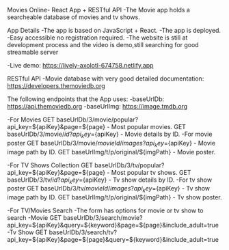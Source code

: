 Movies Online- React App + RESTful API
-The Movie app holds a searcheable database of movies and tv shows.

App Details
-The app is based on JavaScript + React.
-The app is deployed.
-Easy accessible no registration required.
-The website is still at development process and the video is demo,still searching for                good streamable server

-Live demo: https://lively-axolotl-674758.netlify.app


RESTful API
-Movie database with very good detailed documentation: https://developers.themoviedb.org

The following endpoints that the App uses:
-baseUrlDb: https://api.themoviedb.org
-baseUrlImg: https://image.tmdb.org

-For Movies
GET baseUrlDb/3/movie/popular?api_key=${apiKey}&page=${page} - Most popular movies.
GET baseUrlDb/3/movie/${id}?api_key=${apiKey} - Movie details by ID.
     -For movie poster
       GET baseUrlDb/3/movie/${movieId}/images?api_key=${apiKey} - Movie image path by ID.
       GET baseUrlImg/t/p/original/${imgPath} - Movie poster.

-For TV Shows Collection
GET baseUrlDb/3/tv/popular?api_key=${apiKey}&page=${page} - Most popular tv shows.
GET baseUrlDb/3/tv/${id}?api_key=${apiKey} - Tv show details by ID.
     -For tv show poster
       GET baseUrlDb/3/tv/${movieId}/images?api_key=${apiKey} - Tv show image path by ID.
       GET baseUrlImg/t/p/original/${imgPath} - Tv show poster.

-For TV/Movies Search
-The form has options for movie or tv show to search
     -Movie
        GET baseUrlDb/3/search/movie?api_key=${apiKey}&query=${keyword}&page=${page}&include_adult=true
     -Tv Show
        GET baseUrlDb/3/search/tv?api_key=${apiKey}&page=${page}&query=${keyword}&include_adult=true
